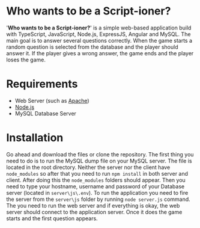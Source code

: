 # Who wants to be a Script-ioner?
'__Who wants to be a Script-ioner?__' is a simple web-based application build with TypeScript, JavaScript, Node.js, ExpressJS, Angular and MySQL. The main goal is to answer several questions correctly. When the game starts a random question is selected from the database and the player should answer it. If the player gives a wrong answer, the game ends and the player loses the game.

# Requirements
* Web Server (such as [Apache](https://httpd.apache.org/))
* [Node.js](https://nodejs.org/en/)
* MySQL Database Server

# Installation
Go ahead and download the files or clone the repository. The first thing you need to do is to run the MySQL dump file on your MySQL server. The file is located in the root directory. Neither the server nor the client have `node_modules` so after that you need to run `npm install` in both server and client. After doing this the `node_modules` folders should appear. Then you need to type your hostname, username and password of your Database server (located in `server\js\.env`). To run the application you need to fire the server from the `server\js` folder by running `node server.js` command. The you need to run the web server and if everything is okay, the web server should connect to the application server. Once it does the game starts and the first question appears.